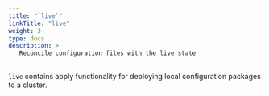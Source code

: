 ```yaml
---
title: "`live`"
linkTitle: "live"
weight: 3
type: docs
description: >
   Reconcile configuration files with the live state
---
```

<!--mdtogo:Short
    Reconcile configuration files with the live state
-->

<!--mdtogo:Long-->
`live` contains apply functionality for deploying local configuration
packages to a cluster.
<!--mdtogo-->
